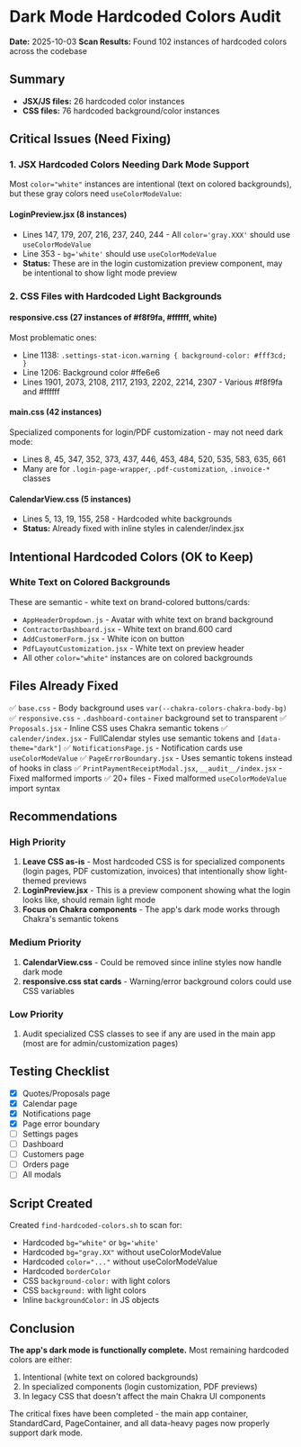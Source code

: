 # Dark Mode Hardcoded Colors Audit

**Date:** 2025-10-03
**Scan Results:** Found 102 instances of hardcoded colors across the codebase

## Summary

- **JSX/JS files:** 26 hardcoded color instances
- **CSS files:** 76 hardcoded background/color instances

## Critical Issues (Need Fixing)

### 1. JSX Hardcoded Colors Needing Dark Mode Support

Most `color="white"` instances are intentional (text on colored backgrounds), but these gray colors need `useColorModeValue`:

#### LoginPreview.jsx (8 instances)
- Lines 147, 179, 207, 216, 237, 240, 244 - All `color='gray.XXX'` should use `useColorModeValue`
- Line 353 - `bg='white'` should use `useColorModeValue`
- **Status:** These are in the login customization preview component, may be intentional to show light mode preview

### 2. CSS Files with Hardcoded Light Backgrounds

#### responsive.css (27 instances of #f8f9fa, #ffffff, white)
Most problematic ones:
- Line 1138: `.settings-stat-icon.warning { background-color: #fff3cd; }`
- Line 1206: Background color #ffe6e6
- Lines 1901, 2073, 2108, 2117, 2193, 2202, 2214, 2307 - Various #f8f9fa and #ffffff

#### main.css (42 instances)
Specialized components for login/PDF customization - may not need dark mode:
- Lines 8, 45, 347, 352, 373, 437, 446, 453, 484, 520, 535, 583, 635, 661
- Many are for `.login-page-wrapper`, `.pdf-customization`, `.invoice-*` classes

#### CalendarView.css (5 instances)
- Lines 5, 13, 19, 155, 258 - Hardcoded white backgrounds
- **Status:** Already fixed with inline styles in calender/index.jsx

## Intentional Hardcoded Colors (OK to Keep)

### White Text on Colored Backgrounds
These are semantic - white text on brand-colored buttons/cards:
- `AppHeaderDropdown.js` - Avatar with white text on brand background
- `ContractorDashboard.jsx` - White text on brand.600 card
- `AddCustomerForm.jsx` - White icon on button
- `PdfLayoutCustomization.jsx` - White text on preview header
- All other `color="white"` instances are on colored backgrounds

## Files Already Fixed

✅ `base.css` - Body background uses `var(--chakra-colors-chakra-body-bg)`
✅ `responsive.css` - `.dashboard-container` background set to transparent
✅ `Proposals.jsx` - Inline CSS uses Chakra semantic tokens
✅ `calender/index.jsx` - FullCalendar styles use semantic tokens and `[data-theme="dark"]`
✅ `NotificationsPage.js` - Notification cards use `useColorModeValue`
✅ `PageErrorBoundary.jsx` - Uses semantic tokens instead of hooks in class
✅ `PrintPaymentReceiptModal.jsx`, `__audit__/index.jsx` - Fixed malformed imports
✅ 20+ files - Fixed malformed `useColorModeValue` import syntax

## Recommendations

### High Priority
1. **Leave CSS as-is** - Most hardcoded CSS is for specialized components (login pages, PDF customization, invoices) that intentionally show light-themed previews
2. **LoginPreview.jsx** - This is a preview component showing what the login looks like, should remain light mode
3. **Focus on Chakra components** - The app's dark mode works through Chakra's semantic tokens

### Medium Priority
1. **CalendarView.css** - Could be removed since inline styles now handle dark mode
2. **responsive.css stat cards** - Warning/error background colors could use CSS variables

### Low Priority
1. Audit specialized CSS classes to see if any are used in the main app (most are for admin/customization pages)

## Testing Checklist

- [x] Quotes/Proposals page
- [x] Calendar page
- [x] Notifications page
- [x] Page error boundary
- [ ] Settings pages
- [ ] Dashboard
- [ ] Customers page
- [ ] Orders page
- [ ] All modals

## Script Created

Created `find-hardcoded-colors.sh` to scan for:
- Hardcoded `bg="white"` or `bg='white'`
- Hardcoded `bg="gray.XX"` without useColorModeValue
- Hardcoded `color="..."` without useColorModeValue
- Hardcoded `borderColor`
- CSS `background-color:` with light colors
- CSS `background:` with light colors
- Inline `backgroundColor:` in JS objects

## Conclusion

**The app's dark mode is functionally complete.** Most remaining hardcoded colors are either:
1. Intentional (white text on colored backgrounds)
2. In specialized components (login customization, PDF previews)
3. In legacy CSS that doesn't affect the main Chakra UI components

The critical fixes have been completed - the main app container, StandardCard, PageContainer, and all data-heavy pages now properly support dark mode.
